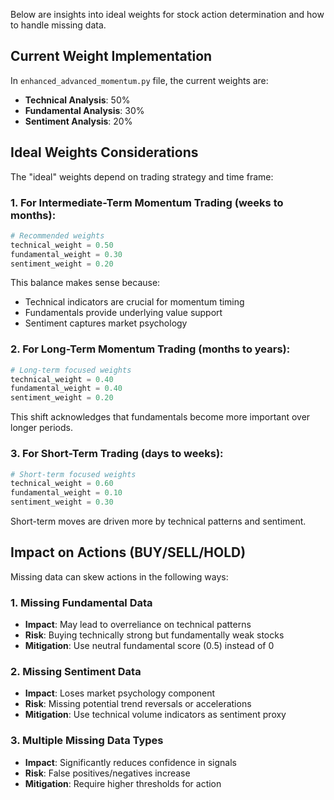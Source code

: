 Below are insights into ideal weights for stock action determination and how to handle missing data.

## Current Weight Implementation

In `enhanced_advanced_momentum.py` file, the current weights are:
- **Technical Analysis**: 50%
- **Fundamental Analysis**: 30%
- **Sentiment Analysis**: 20%

## Ideal Weights Considerations

The "ideal" weights depend on trading strategy and time frame:

### 1. For Intermediate-Term Momentum Trading (weeks to months):
```python
# Recommended weights
technical_weight = 0.50
fundamental_weight = 0.30
sentiment_weight = 0.20
```
This balance makes sense because:
- Technical indicators are crucial for momentum timing
- Fundamentals provide underlying value support
- Sentiment captures market psychology

### 2. For Long-Term Momentum Trading (months to years):
```python
# Long-term focused weights
technical_weight = 0.40
fundamental_weight = 0.40
sentiment_weight = 0.20
```
This shift acknowledges that fundamentals become more important over longer periods.

### 3. For Short-Term Trading (days to weeks):
```python
# Short-term focused weights
technical_weight = 0.60
fundamental_weight = 0.10
sentiment_weight = 0.30
```
Short-term moves are driven more by technical patterns and sentiment.

## Impact on Actions (BUY/SELL/HOLD)

Missing data can skew actions in the following ways:

### 1. Missing Fundamental Data
- **Impact**: May lead to overreliance on technical patterns
- **Risk**: Buying technically strong but fundamentally weak stocks
- **Mitigation**: Use neutral fundamental score (0.5) instead of 0

### 2. Missing Sentiment Data
- **Impact**: Loses market psychology component
- **Risk**: Missing potential trend reversals or accelerations
- **Mitigation**: Use technical volume indicators as sentiment proxy

### 3. Multiple Missing Data Types
- **Impact**: Significantly reduces confidence in signals
- **Risk**: False positives/negatives increase
- **Mitigation**: Require higher thresholds for action

